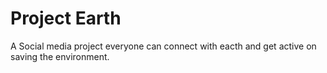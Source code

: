 # Project Earth

A Social media project everyone can connect with eacth and get active on saving the environment.
